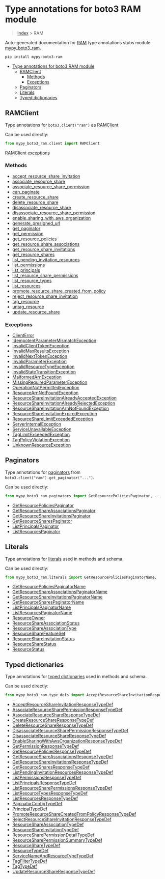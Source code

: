 # Type annotations for boto3 RAM module

> [Index](..) > RAM

Auto-generated documentation for
[RAM](https://boto3.amazonaws.com/v1/documentation/api/latest/reference/services/ram.html#RAM)
type annotations stubs module
[mypy_boto3_ram](https://pypi.org/project/mypy-boto3-ram/).

```bash
pip install mypy-boto3-ram
```

- [Type annotations for boto3 RAM module](#type-annotations-for-boto3-ram-module)
  - [RAMClient](#ramclient)
    - [Methods](#methods)
    - [Exceptions](#exceptions)
  - [Paginators](#paginators)
  - [Literals](#literals)
  - [Typed dictionaries](#typed-dictionaries)

## RAMClient

Type annotations for `boto3.client("ram")` as [RAMClient](./client.md)

Can be used directly:

```python
from mypy_boto3_ram.client import RAMClient
```

RAMClient [exceptions](./client.md#exceptions)

### Methods

- [accept_resource_share_invitation](./client.md#accept-resource-share-invitation)
- [associate_resource_share](./client.md#associate-resource-share)
- [associate_resource_share_permission](./client.md#associate-resource-share-permission)
- [can_paginate](./client.md#can-paginate)
- [create_resource_share](./client.md#create-resource-share)
- [delete_resource_share](./client.md#delete-resource-share)
- [disassociate_resource_share](./client.md#disassociate-resource-share)
- [disassociate_resource_share_permission](./client.md#disassociate-resource-share-permission)
- [enable_sharing_with_aws_organization](./client.md#enable-sharing-with-aws-organization)
- [generate_presigned_url](./client.md#generate-presigned-url)
- [get_paginator](./client.md#get-paginator)
- [get_permission](./client.md#get-permission)
- [get_resource_policies](./client.md#get-resource-policies)
- [get_resource_share_associations](./client.md#get-resource-share-associations)
- [get_resource_share_invitations](./client.md#get-resource-share-invitations)
- [get_resource_shares](./client.md#get-resource-shares)
- [list_pending_invitation_resources](./client.md#list-pending-invitation-resources)
- [list_permissions](./client.md#list-permissions)
- [list_principals](./client.md#list-principals)
- [list_resource_share_permissions](./client.md#list-resource-share-permissions)
- [list_resource_types](./client.md#list-resource-types)
- [list_resources](./client.md#list-resources)
- [promote_resource_share_created_from_policy](./client.md#promote-resource-share-created-from-policy)
- [reject_resource_share_invitation](./client.md#reject-resource-share-invitation)
- [tag_resource](./client.md#tag-resource)
- [untag_resource](./client.md#untag-resource)
- [update_resource_share](./client.md#update-resource-share)

### Exceptions

- [ClientError](./client.md#clienterror)
- [IdempotentParameterMismatchException](./client.md#idempotentparametermismatchexception)
- [InvalidClientTokenException](./client.md#invalidclienttokenexception)
- [InvalidMaxResultsException](./client.md#invalidmaxresultsexception)
- [InvalidNextTokenException](./client.md#invalidnexttokenexception)
- [InvalidParameterException](./client.md#invalidparameterexception)
- [InvalidResourceTypeException](./client.md#invalidresourcetypeexception)
- [InvalidStateTransitionException](./client.md#invalidstatetransitionexception)
- [MalformedArnException](./client.md#malformedarnexception)
- [MissingRequiredParameterException](./client.md#missingrequiredparameterexception)
- [OperationNotPermittedException](./client.md#operationnotpermittedexception)
- [ResourceArnNotFoundException](./client.md#resourcearnnotfoundexception)
- [ResourceShareInvitationAlreadyAcceptedException](./client.md#resourceshareinvitationalreadyacceptedexception)
- [ResourceShareInvitationAlreadyRejectedException](./client.md#resourceshareinvitationalreadyrejectedexception)
- [ResourceShareInvitationArnNotFoundException](./client.md#resourceshareinvitationarnnotfoundexception)
- [ResourceShareInvitationExpiredException](./client.md#resourceshareinvitationexpiredexception)
- [ResourceShareLimitExceededException](./client.md#resourcesharelimitexceededexception)
- [ServerInternalException](./client.md#serverinternalexception)
- [ServiceUnavailableException](./client.md#serviceunavailableexception)
- [TagLimitExceededException](./client.md#taglimitexceededexception)
- [TagPolicyViolationException](./client.md#tagpolicyviolationexception)
- [UnknownResourceException](./client.md#unknownresourceexception)

## Paginators

Type annotations for [paginators](./paginators.md) from
`boto3.client("ram").get_paginator("...")`.

Can be used directly:

```python
from mypy_boto3_ram.paginators import GetResourcePoliciesPaginator, ...
```

- [GetResourcePoliciesPaginator](./paginators.md#getresourcepoliciespaginator)
- [GetResourceShareAssociationsPaginator](./paginators.md#getresourceshareassociationspaginator)
- [GetResourceShareInvitationsPaginator](./paginators.md#getresourceshareinvitationspaginator)
- [GetResourceSharesPaginator](./paginators.md#getresourcesharespaginator)
- [ListPrincipalsPaginator](./paginators.md#listprincipalspaginator)
- [ListResourcesPaginator](./paginators.md#listresourcespaginator)

## Literals

Type annotations for [literals](./literals.md) used in methods and schema.

Can be used directly:

```python
from mypy_boto3_ram.literals import GetResourcePoliciesPaginatorName, ...
```

- [GetResourcePoliciesPaginatorName](./literals.md#getresourcepoliciespaginatorname)
- [GetResourceShareAssociationsPaginatorName](./literals.md#getresourceshareassociationspaginatorname)
- [GetResourceShareInvitationsPaginatorName](./literals.md#getresourceshareinvitationspaginatorname)
- [GetResourceSharesPaginatorName](./literals.md#getresourcesharespaginatorname)
- [ListPrincipalsPaginatorName](./literals.md#listprincipalspaginatorname)
- [ListResourcesPaginatorName](./literals.md#listresourcespaginatorname)
- [ResourceOwner](./literals.md#resourceowner)
- [ResourceShareAssociationStatus](./literals.md#resourceshareassociationstatus)
- [ResourceShareAssociationType](./literals.md#resourceshareassociationtype)
- [ResourceShareFeatureSet](./literals.md#resourcesharefeatureset)
- [ResourceShareInvitationStatus](./literals.md#resourceshareinvitationstatus)
- [ResourceShareStatus](./literals.md#resourcesharestatus)
- [ResourceStatus](./literals.md#resourcestatus)

## Typed dictionaries

Type annotations for [typed dictionaries](./type_defs.md) used in methods and
schema.

Can be used directly:

```python
from mypy_boto3_ram.type_defs import AcceptResourceShareInvitationResponseTypeDef, ...
```

- [AcceptResourceShareInvitationResponseTypeDef](./type_defs.md#acceptresourceshareinvitationresponsetypedef)
- [AssociateResourceSharePermissionResponseTypeDef](./type_defs.md#associateresourcesharepermissionresponsetypedef)
- [AssociateResourceShareResponseTypeDef](./type_defs.md#associateresourceshareresponsetypedef)
- [CreateResourceShareResponseTypeDef](./type_defs.md#createresourceshareresponsetypedef)
- [DeleteResourceShareResponseTypeDef](./type_defs.md#deleteresourceshareresponsetypedef)
- [DisassociateResourceSharePermissionResponseTypeDef](./type_defs.md#disassociateresourcesharepermissionresponsetypedef)
- [DisassociateResourceShareResponseTypeDef](./type_defs.md#disassociateresourceshareresponsetypedef)
- [EnableSharingWithAwsOrganizationResponseTypeDef](./type_defs.md#enablesharingwithawsorganizationresponsetypedef)
- [GetPermissionResponseTypeDef](./type_defs.md#getpermissionresponsetypedef)
- [GetResourcePoliciesResponseTypeDef](./type_defs.md#getresourcepoliciesresponsetypedef)
- [GetResourceShareAssociationsResponseTypeDef](./type_defs.md#getresourceshareassociationsresponsetypedef)
- [GetResourceShareInvitationsResponseTypeDef](./type_defs.md#getresourceshareinvitationsresponsetypedef)
- [GetResourceSharesResponseTypeDef](./type_defs.md#getresourcesharesresponsetypedef)
- [ListPendingInvitationResourcesResponseTypeDef](./type_defs.md#listpendinginvitationresourcesresponsetypedef)
- [ListPermissionsResponseTypeDef](./type_defs.md#listpermissionsresponsetypedef)
- [ListPrincipalsResponseTypeDef](./type_defs.md#listprincipalsresponsetypedef)
- [ListResourceSharePermissionsResponseTypeDef](./type_defs.md#listresourcesharepermissionsresponsetypedef)
- [ListResourceTypesResponseTypeDef](./type_defs.md#listresourcetypesresponsetypedef)
- [ListResourcesResponseTypeDef](./type_defs.md#listresourcesresponsetypedef)
- [PaginatorConfigTypeDef](./type_defs.md#paginatorconfigtypedef)
- [PrincipalTypeDef](./type_defs.md#principaltypedef)
- [PromoteResourceShareCreatedFromPolicyResponseTypeDef](./type_defs.md#promoteresourcesharecreatedfrompolicyresponsetypedef)
- [RejectResourceShareInvitationResponseTypeDef](./type_defs.md#rejectresourceshareinvitationresponsetypedef)
- [ResourceShareAssociationTypeDef](./type_defs.md#resourceshareassociationtypedef)
- [ResourceShareInvitationTypeDef](./type_defs.md#resourceshareinvitationtypedef)
- [ResourceSharePermissionDetailTypeDef](./type_defs.md#resourcesharepermissiondetailtypedef)
- [ResourceSharePermissionSummaryTypeDef](./type_defs.md#resourcesharepermissionsummarytypedef)
- [ResourceShareTypeDef](./type_defs.md#resourcesharetypedef)
- [ResourceTypeDef](./type_defs.md#resourcetypedef)
- [ServiceNameAndResourceTypeTypeDef](./type_defs.md#servicenameandresourcetypetypedef)
- [TagFilterTypeDef](./type_defs.md#tagfiltertypedef)
- [TagTypeDef](./type_defs.md#tagtypedef)
- [UpdateResourceShareResponseTypeDef](./type_defs.md#updateresourceshareresponsetypedef)
